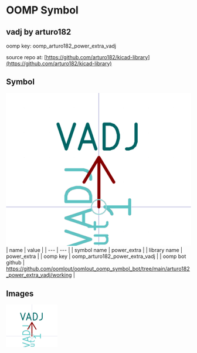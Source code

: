 # OOMP Symbol  
## vadj  by arturo182  
  
oomp key: oomp_arturo182_power_extra_vadj  
  
source repo at: [https://github.com/arturo182/kicad-library](https://github.com/arturo182/kicad-library)  
## Symbol  
  
[![working.png](working_600.png)](working.png)  
| name | value | 
| --- | --- | 
| symbol name | power_extra | 
| library name | power_extra | 
| oomp key | oomp_arturo182_power_extra_vadj | 
| oomp bot github | https://github.com/oomlout/oomlout_oomp_symbol_bot/tree/main/arturo182_power_extra_vadj/working | 
## Images  
  
[![working.png](working_140.png)](working.png)  
